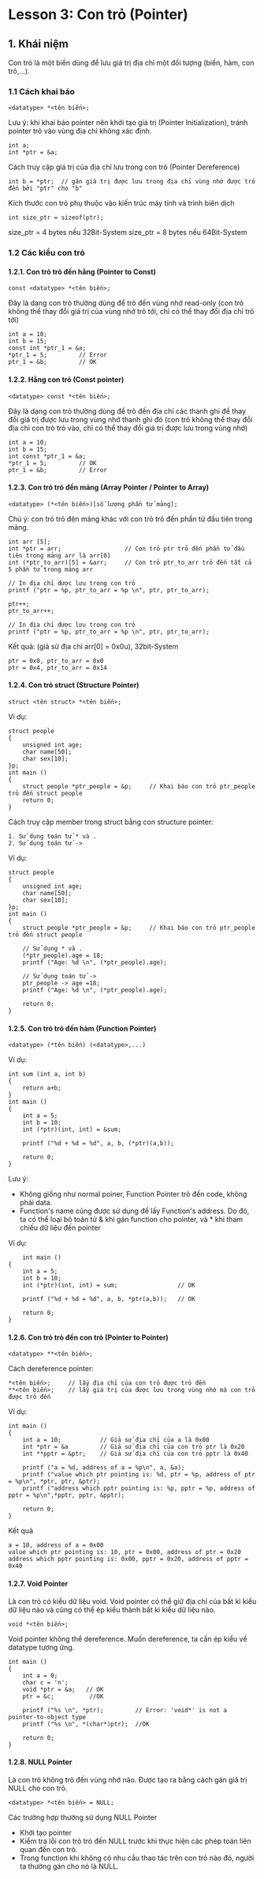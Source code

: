 
# Lesson 3: Con trỏ (Pointer) 

## 1. Khái niệm
Con trỏ là một biến dùng để lưu giá trị địa chỉ một đối tượng (biến, hàm, con trỏ,...).
### 1.1 Cách khai báo 
    <datatype> *<tên biến>; 

Lưu ý: khi khai báo pointer nên khởi tạo giá trị (Pointer Initialization), tránh pointer trỏ vào vùng địa chỉ không xác định.

    int a;
    int *ptr = &a;
Cách truy cập giá trị của địa chỉ lưu trong con trỏ (Pointer Dereference)

    int b = *ptr;  // gán giá trị được lưu trong địa chỉ vùng nhớ được trỏ đến bởi "ptr" cho "b"
Kích thước con trỏ phụ thuộc vào kiến trúc máy tính và trình biên dịch

    int size_ptr = sizeof(ptr);
size_ptr = 4 bytes nếu 32Bit-System
size_ptr = 8 bytes nếu 64Bit-System   
### 1.2 Các kiểu con trỏ
#### 1.2.1. Con trỏ trỏ đến hằng (Pointer to Const)
    const <datatype> *<tên biến>;
Đây là dạng con trỏ thường dùng để trỏ đến vùng nhớ read-only (con trỏ không thể thay đổi giá trị của vùng nhớ trỏ tới, chỉ có thể thay đổi địa chỉ trỏ tới)

    int a = 10;
    int b = 15;
    const int *ptr_1 = &a;
    *ptr_1 = 5;         // Error
    ptr_1 = &b;         // OK

#### 1.2.2. Hằng con trỏ (Const pointer)
    <datatype> const *<tên biến>;
Đây là dạng con trỏ thường dùng để trỏ đến địa chỉ các thanh ghi để thay đổi giá trị được lưu trong vùng nhớ thanh ghi đó (con trỏ không thể thay đổi địa chỉ con trỏ trỏ vào, chỉ có thể thay đổi giá trị được lưu trong vùng nhớ)

    int a = 10;
    int b = 15;
    int const *ptr_1 = &a;
    *ptr_1 = 5;         // OK
    ptr_1 = &b;         // Error 

#### 1.2.3. Con trỏ trỏ đến mảng (Array Pointer / Pointer to Array)
    <datatype> (*<tên biến>)[số lượng phần tử mảng];

Chú ý: con trỏ trỏ đên mảng khác với con trỏ trỏ đến phần tử đầu tiên trong mảng.

    int arr [5];
    int *ptr = arr;                  // Con trỏ ptr trỏ đến phần tử đầu tiên trong mảng arr là arr[0]
    int (*ptr_to_arr)[5] = &arr;     // Con trỏ ptr_to_arr trỏ đến tất cả 5 phần tử trong mảng arr

    // In địa chỉ được lưu trong con trỏ
    printf ("ptr = %p, ptr_to_arr = %p \n", ptr, ptr_to_arr);

    ptr++;
    ptr_to_arr++;

    // In địa chỉ được lưu trong con trỏ
    printf ("ptr = %p, ptr_to_arr = %p \n", ptr, ptr_to_arr);
Kết quả: (giả sử địa chỉ arr[0] = 0x0u), 32bit-System


    ptr = 0x0, ptr_to_arr = 0x0
    ptr = 0x4, ptr_to_arr = 0x14

#### 1.2.4. Con trỏ struct (Structure Pointer)
    struct <tên struct> *<tên biến>;
Ví dụ:

    struct people  
    {
        unsigned int age;
        char name[50];
        char sex[10];
    }p;
    int main ()
    {
        struct people *ptr_people = &p;     // Khai báo con trỏ ptr_people trỏ đến struct people 
        return 0;
    }
Cách truy cập member trong struct bằng con structure pointer:

    1. Sử dụng toán tử * và .
    2. Sử dụng toán tử ->
Ví dụ:

    struct people  
    {
        unsigned int age;
        char name[50];
        char sex[10];
    }p;
    int main ()
    {
        struct people *ptr_people = &p;     // Khai báo con trỏ ptr_people trỏ đến struct people 

        // Sử dụng * và .
        (*ptr_people).age = 18;
        printf ("Age: %d \n", (*ptr_people).age);
        
        // Sử dụng toán tử ->
        ptr_people -> age =18;
        printf ("Age: %d \n", (*ptr_people).age);

        return 0;
    }
#### 1.2.5. Con trỏ trỏ đến hàm (Function Pointer)
    <datatype> (*tên biến) (<datatype>,...)
Ví dụ:

    int sum (int a, int b)
    {
        return a+b;
    }
    int main ()
    {
        int a = 5;
        int b = 10;
        int (*ptr)(int, int) = &sum;

        printf ("%d + %d = %d", a, b, (*ptr)(a,b));

        return 0;
    }
Lưu ý:

+ Không giống như normal poiner, Function Pointer trỏ đến code, không phải data.
+ Function's name cũng được sử dụng để lấy Function's address. Do đó, ta có thể loại bỏ toán tử & khi gán function cho pointer, và * khi tham chiếu dữ liệu đến pointer

Ví dụ:

        int main ()
    {
        int a = 5;
        int b = 10;
        int (*ptr)(int, int) = sum;                 // OK

        printf ("%d + %d = %d", a, b, *ptr(a,b));   // OK 

        return 0;
    }
#### 1.2.6. Con trỏ trỏ đến con trỏ (Pointer to Pointer)
    <datatype> **<tên biến>;
Cách dereference pointer:

    *<tên biến>;     // lấy địa chỉ của con trỏ được trỏ đến
    **<tên biến>;    // lấy giá trị của được lưu trong vùng nhớ mà con trỏ được trỏ đến
Ví dụ:

    int main ()
    {
        int a = 10;           // Giả sử địa chỉ của a là 0x00 
        int *ptr = &a         // Giả sử địa chỉ của con trỏ ptr là 0x20
        int **pptr = &ptr;    // Giả sử địa chỉ của con trỏ pptr là 0x40 

        printf ("a = %d, address of a = %p\n", a, &a);
        printf ("value which ptr pointing is: %d, ptr = %p, address of ptr = %p\n", *ptr, ptr, &ptr);
        printf ("address which pptr pointing is: %p, pptr = %p, address of pptr = %p\n",*pptr, pptr, &pptr);

        return 0;
    }
Kết quả

    a = 10, address of a = 0x00
    value which ptr pointing is: 10, ptr = 0x00, address of ptr = 0x20
    address which pptr pointing is: 0x00, pptr = 0x20, address of pptr = 0x40
#### 1.2.7. Void Pointer
Là con trỏ có kiểu dữ liệu void. Void pointer có thể giữ địa chỉ của bất kì kiểu dữ liệu nào và cũng có thể ép kiểu thành bất kì kiểu dữ liệu nào.

    void *<tên biến>;
Void pointer không thể dereference. Muốn dereference, ta cần ép kiểu về datatype tương ứng.

    int main ()
    {
        int a = 0;
        char c = 'n';
        void *ptr = &a;   // OK
        ptr = &c;          //OK

        printf ("%s \n", *ptr);         // Error: 'void*' is not a pointer-to-object type
        printf ("%s \n", *(char*)ptr);  //OK 
        
        return 0;
    } 
#### 1.2.8. NULL Pointer
Là con trỏ không trỏ đến vùng nhớ nào. Được tạo ra bằng cách gán giá trị NULL cho con trỏ.

    <datatype> *<tên biến> = NULL;

Các trường hợp thường sử dụng NULL Pointer

+ Khởi tạo pointer
+ Kiểm tra lỗi con trỏ trỏ đến NULL trước khi thực hiện các phép toán liên quan đến con trỏ.
+ Trong function khi không có nhu cầu thao tác trên con trỏ nào đó, người ta thường gán cho nó là NULL. 
